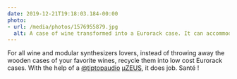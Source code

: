 ```yaml
---
date: 2019-12-21T19:18:03.184-00:00
photo:
- url: /media/photos/1576955879.jpg
  alt: A case of wine transformed into a Eurorack case. It can accommodate two 3U module lines and is approximately 31cm or 61 hp wide. A μZEUS power supply is fixed in the box.
---
```

For all  wine and modular synthesizers lovers, instead of throwing away the wooden cases of your favorite wines, recycle them into low cost Eurorack cases. With the help of a [@tiptopaudio](https://twitter.com/tiptopaudio) [μZEUS](https://tiptopaudio.com/uzeus/), it does job. 
Santé !
